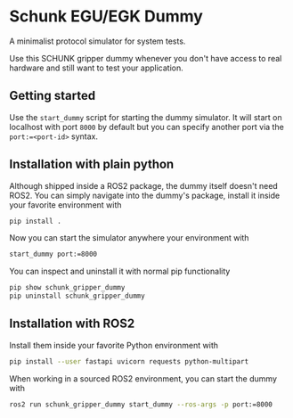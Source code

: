 # Schunk EGU/EGK Dummy
A minimalist protocol simulator for system tests.

Use this SCHUNK gripper dummy whenever you don't have access to real hardware
and still want to test your application.

## Getting started
Use the `start_dummy` script for starting the dummy simulator.
It will start on localhost with port `8000` by default but you can specify another port via the `port:=<port-id>` syntax.

## Installation with plain python

Although shipped inside a ROS2 package, the dummy itself doesn't need ROS2.
You can simply navigate into the dummy's package, install it inside your favorite environment with

```bash
pip install .
```
Now you can start the simulator anywhere your environment with
```bash
start_dummy port:=8000
```
You can inspect and uninstall it with normal pip functionality
```bash
pip show schunk_gripper_dummy
pip uninstall schunk_gripper_dummy
```

## Installation with ROS2
Install them inside your favorite Python environment with

```bash
pip install --user fastapi uvicorn requests python-multipart
```

When working in a sourced ROS2 environment, you can start the dummy with
```bash
ros2 run schunk_gripper_dummy start_dummy --ros-args -p port:=8000
```
